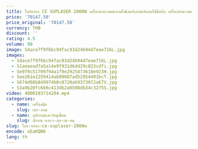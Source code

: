 ```yaml
---
title: ใบรับรอง CE SUPLASER 2000W เครื่องทําความสะอาดไฟเบอร์เลเซอร์แบบใช้มือถือ เครื่องทําความสะอาดเลเซอร์สําหรับการกําจัดน้ํามันเคลือบสีสนิม
price: '70147.50'
price_original: '70147.50'
currency: THB
discount: ''
rating: 4.5
volume: 90
image: S4ace7f9f6bc94fac93d24b94d7eae716L.jpg
images:
  - S4ace7f9f6bc94fac93d24b94d7eae716L.jpg
  - S1aeaead7a5a14e9f931d6dd29c823cdfi.jpg
  - Se979c51709794a1f9e2925473618e923H.jpg
  - See261e2259414ab09087ad52954491bcT.jpg
  - S674d08b849974b0c8720ab9373072a67V.jpg
  - S3a9b20fc6b6c413db2a0508db34c3275S.jpg
video: 4000183714204.mp4
categories:
  - name: เครื่องมือ
    slug: เคร-องม
  - name: อุปกรณ์และวัสดุเชื่อม
    slug: ปกรณ-และว-สด-เช-อม
slug: ใบร-บรอง-ce-suplaser-2000w
encode: oEaKQN6
lang: th
---
```

  